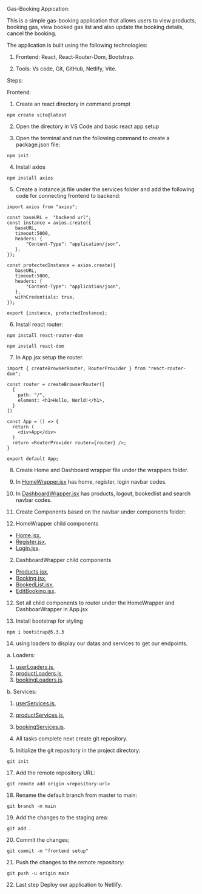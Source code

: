 Gas-Booking Appication:

This is a simple gas-booking application that allows users to view products, booking gas, view booked gas list and also update the booking details, cancel the booking.

The application is built using the following technologies:

1. Frontend: React, React-Router-Dom, Bootstrap.

2. Tools: Vs code, Git, GitHub, Netlify, Vite.

Steps:

Frontend:

1. Create an react directory in command prompt
 
 ````
 npm create vite@latest
 ````
2. Open the directory in VS Code and basic react app setup 

3. Open the terminal and run the following command to create a package.json file:

 ````
 npm init
 ````

4. Install axios

 ````
 npm install axios
 ````

5. Create a instance.js file under the services folder and add the following code for connecting frontend to backend:
 
 ````
 import axios from "axios";

 const baseURL =  "backend url";
 const instance = axios.create({
    baseURL,
    timeout:5000,
    headers: {
        "Content-Type": "application/json",
    },
 });

 const protectedInstance = axios.create({
    baseURL,
    timeout:5000,
    headers: {
        "Content-Type": "application/json",
    },
    withCredentials: true,
 });

 export {instance, protectedInstance};
 ````

6. Install react router:

 ````
 npm install react-router-dom

 npm install react-dom
 ````

7. In App.jsx setup the router.

 ````
 import { createBrowserRouter, RouterProvider } from "react-router-dom";

 const router = createBrowserRouter([
   {
     path: "/",
     element: <h1>Hello, World!</h1>,
   }
 ])

 const App = () => {
   return (
     <div>App</div>
   )
   return <RouterProvider router={router} />;
 }

 export default App;
 ````

8. Create Home and Dashboard wrapper file under the wrappers folder.

9. In [HomeWrapper.jsx](./src/wrappers/HomeWrapper.jsx)  has home, register, login navbar codes.

10. In [DashboardWrapper.jsx](./src/wrappers/DashboardWrapper.jsx) has products, logout, bookedlist and search navbar codes.

11. Create Components based on the navbar under components folder:
  1. HomeWrapper child components
   - [Home.jsx](Home.jsx),
   - [Register.jsx](Register.jsx),
   - [Login.jsx](Login.jsx).

  2. DashboardWrapper child components
   - [Products.jsx](Products.jsx),
   - [Booking.jsx](Booking.jsx),
   - [BookedList.jsx](BookedList.jsx),
   - [EditBooking.jsx](EditBooking.jsx).

12. Set all child components to router under the HomeWrapper and DashboarWrapper in App.jsx

13. Install bootstrap for styling

 ````
 npm i bootstrap@5.3.3
 ````

14. using loaders to display our datas and services to get our endpoints.

a. Loaders:
  1. [userLoaders.js](userLoaders.js),
  2. [productLoaders.js](productLoaders.js),
  3. [bookingLoaders.js](bookingLoaders.js).

b. Services:
  1. [userServices.js](userServices.js),
  2. [productServices.js](productServices.js),
  3. [bookingServices.js](bookingServices.js).

15. All tasks complete next create git repository.

16. Initialize the git repository in the project directory:

 ````
 git init
 ````
 
17. Add the remote repository URL:

 ````
 git remote add origin <repository-url>
 ````

18. Rename the default branch from master to main:

 ````
 git branch -m main
 ````

19. Add the changes to the staging area:

 ````
 git add .
 ````

20. Commit the changes;

 ````
 git commit -m "frontend setup"
 ````

21. Push the changes to the remote repository:

 ````
 git push -u origin main
 ````

22. Last step Deploy our application to Netlify.







       




 


